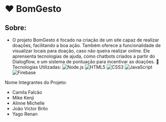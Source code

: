 # ❤️ BomGesto
## Sobre:
* O projeto BomGesto é focado na criação de um site capaz de realizar doações, facilitando a boa ação. Também oferece a funcionalidade de visualizar locais para doação, caso não queira realizar online. Ele aprensenta tecnologias de ajuda, como chatbots criados a partir do Dialogflow, e um sistema de pontuação para incentivar as doações. 
🤖 Tecnologias Utilizadas: 
![Node.js](https://img.shields.io/badge/-Node.js-339933?style=flat&logo=node.js&logoColor=fff)
![HTML5](https://img.shields.io/badge/-HTML5-E34F26?style=flat&logo=html5&logoColor=fff)
![CSS3](https://img.shields.io/badge/-CSS3-1572B6?style=flat&logo=css3&logoColor=fff)
![JavaScript](https://img.shields.io/badge/-JavaScript-F7DF1E?style=flat&logo=javascript&logoColor=000)
![Firebase](https://img.shields.io/badge/-Firebase-FFCA28?style=flat&logo=firebase&logoColor=000)

Nome Integrantes do Projeto: 
* Camila Falcão
* Mike Kenji
* Alinne Michelle
* João Victor Brito
* Yago Renan
